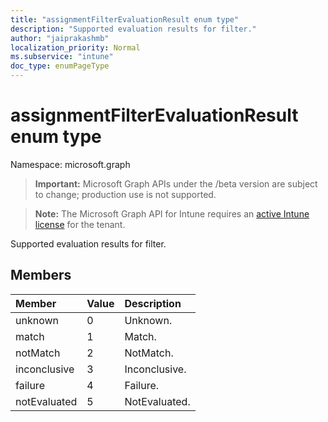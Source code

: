 ```yaml
---
title: "assignmentFilterEvaluationResult enum type"
description: "Supported evaluation results for filter."
author: "jaiprakashmb"
localization_priority: Normal
ms.subservice: "intune"
doc_type: enumPageType
---
```


# assignmentFilterEvaluationResult enum type

Namespace: microsoft.graph
> **Important:** Microsoft Graph APIs under the /beta version are subject to change; production use is not supported.

> **Note:** The Microsoft Graph API for Intune requires an [active Intune license](https://go.microsoft.com/fwlink/?linkid=839381) for the tenant.


Supported evaluation results for filter.

## Members
|Member|Value|Description|
|:---|:---|:---|
|unknown|0|Unknown.|
|match|1|Match.|
|notMatch|2|NotMatch.|
|inconclusive|3|Inconclusive.|
|failure|4|Failure.|
|notEvaluated|5|NotEvaluated.|
